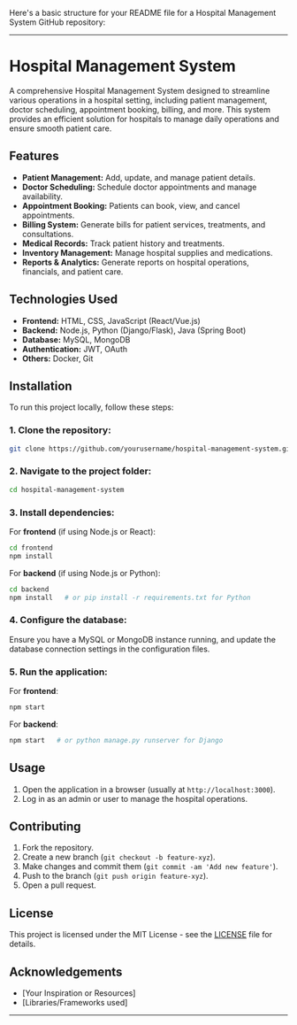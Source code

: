 

Here's a basic structure for your README file for a Hospital Management System GitHub repository:

---

# Hospital Management System

A comprehensive Hospital Management System designed to streamline various operations in a hospital setting, including patient management, doctor scheduling, appointment booking, billing, and more. This system provides an efficient solution for hospitals to manage daily operations and ensure smooth patient care.

## Features

- **Patient Management:** Add, update, and manage patient details.
- **Doctor Scheduling:** Schedule doctor appointments and manage availability.
- **Appointment Booking:** Patients can book, view, and cancel appointments.
- **Billing System:** Generate bills for patient services, treatments, and consultations.
- **Medical Records:** Track patient history and treatments.
- **Inventory Management:** Manage hospital supplies and medications.
- **Reports & Analytics:** Generate reports on hospital operations, financials, and patient care.

## Technologies Used

- **Frontend:** HTML, CSS, JavaScript (React/Vue.js)
- **Backend:** Node.js, Python (Django/Flask), Java (Spring Boot)
- **Database:** MySQL, MongoDB
- **Authentication:** JWT, OAuth
- **Others:** Docker, Git

## Installation

To run this project locally, follow these steps:

### 1. Clone the repository:

```bash
git clone https://github.com/yourusername/hospital-management-system.git
```

### 2. Navigate to the project folder:

```bash
cd hospital-management-system
```

### 3. Install dependencies:

For **frontend** (if using Node.js or React):

```bash
cd frontend
npm install
```

For **backend** (if using Node.js or Python):

```bash
cd backend
npm install   # or pip install -r requirements.txt for Python
```

### 4. Configure the database:

Ensure you have a MySQL or MongoDB instance running, and update the database connection settings in the configuration files.

### 5. Run the application:

For **frontend**:

```bash
npm start
```

For **backend**:

```bash
npm start   # or python manage.py runserver for Django
```

## Usage

1. Open the application in a browser (usually at `http://localhost:3000`).
2. Log in as an admin or user to manage the hospital operations.

## Contributing

1. Fork the repository.
2. Create a new branch (`git checkout -b feature-xyz`).
3. Make changes and commit them (`git commit -am 'Add new feature'`).
4. Push to the branch (`git push origin feature-xyz`).
5. Open a pull request.

## License

This project is licensed under the MIT License - see the [LICENSE](LICENSE) file for details.

## Acknowledgements

- [Your Inspiration or Resources]
- [Libraries/Frameworks used]

---
